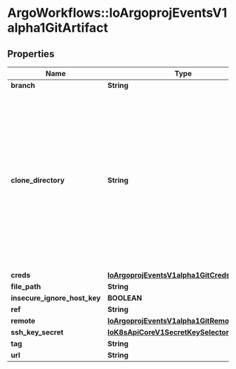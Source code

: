 # ArgoWorkflows::IoArgoprojEventsV1alpha1GitArtifact

## Properties
Name | Type | Description | Notes
------------ | ------------- | ------------- | -------------
**branch** | **String** |  | [optional] 
**clone_directory** | **String** | Directory to clone the repository. We clone complete directory because GitArtifact is not limited to any specific Git service providers. Hence we don&#39;t use any specific git provider client. | [optional] 
**creds** | [**IoArgoprojEventsV1alpha1GitCreds**](IoArgoprojEventsV1alpha1GitCreds.md) |  | [optional] 
**file_path** | **String** |  | [optional] 
**insecure_ignore_host_key** | **BOOLEAN** |  | [optional] 
**ref** | **String** |  | [optional] 
**remote** | [**IoArgoprojEventsV1alpha1GitRemoteConfig**](IoArgoprojEventsV1alpha1GitRemoteConfig.md) |  | [optional] 
**ssh_key_secret** | [**IoK8sApiCoreV1SecretKeySelector**](IoK8sApiCoreV1SecretKeySelector.md) |  | [optional] 
**tag** | **String** |  | [optional] 
**url** | **String** |  | [optional] 


